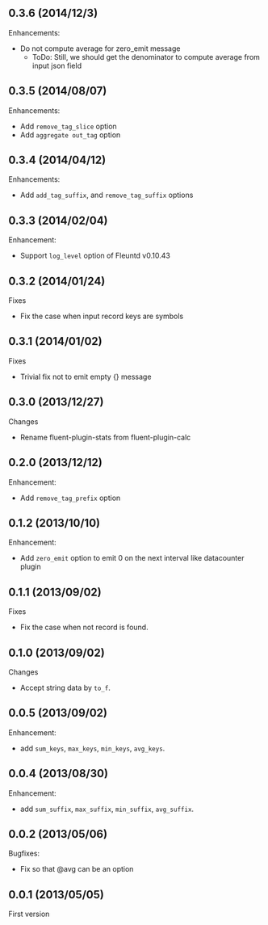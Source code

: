 ## 0.3.6 (2014/12/3)

Enhancements:

* Do not compute average for zero_emit message
  * ToDo: Still, we should get the denominator to compute average from input json field

## 0.3.5 (2014/08/07)

Enhancements:

* Add `remove_tag_slice` option
* Add `aggregate out_tag` option

## 0.3.4 (2014/04/12)

Enhancements:

* Add `add_tag_suffix`, and `remove_tag_suffix` options

## 0.3.3 (2014/02/04)

Enhancement:

* Support `log_level` option of Fleuntd v0.10.43

## 0.3.2 (2014/01/24)

Fixes

- Fix the case when input record keys are symbols

## 0.3.1 (2014/01/02)

Fixes

- Trivial fix not to emit empty {} message

## 0.3.0 (2013/12/27)

Changes

- Rename fluent-plugin-stats from fluent-plugin-calc

## 0.2.0 (2013/12/12)

Enhancement:

- Add `remove_tag_prefix` option

## 0.1.2 (2013/10/10)

Enhancement:

- Add `zero_emit` option to emit 0 on the next interval like datacounter plugin

## 0.1.1 (2013/09/02)

Fixes

- Fix the case when not record is found.

## 0.1.0 (2013/09/02)

Changes

- Accept string data by `to_f`.

## 0.0.5 (2013/09/02)

Enhancement:

- add `sum_keys`, `max_keys`, `min_keys`, `avg_keys`.

## 0.0.4 (2013/08/30)

Enhancement:

- add `sum_suffix`, `max_suffix`, `min_suffix`, `avg_suffix`.

## 0.0.2 (2013/05/06)

Bugfixes:

- Fix so that @avg can be an option

## 0.0.1 (2013/05/05)

First version

